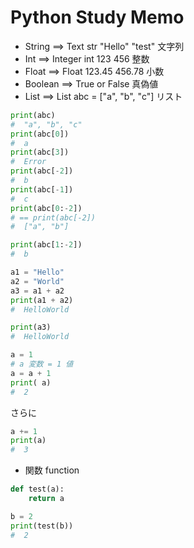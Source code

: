 <h1>Python Study Memo</h1>

- String ==> Text str "Hello" "test" 文字列
- Int ==> Integer int 123 456  整数
- Float ==>  Float 123.45  456.78  小数
- Boolean ==> True or False  真偽値
- List ==> List abc = ["a", "b", "c"]  リスト

```python
print(abc)
#  "a", "b", "c"
print(abc[0])
#  a
print(abc[3])
#  Error
print(abc[-2])
#  b
print(abc[-1])
#  c
print(abc[0:-2])
# == print(abc[-2])
#  ["a", "b"]
```

```python
print(abc[1:-2])
#  b

a1 = "Hello"
a2 = "World"
a3 = a1 + a2
print(a1 + a2)
#  HelloWorld

print(a3)
#  HelloWorld

a = 1
# a 変数 = 1 値
a = a + 1
print( a)
#  2
```

さらに
```Python
a += 1
print(a)
#  3
```

- 関数 function
```Python
def test(a):
    return a
```

```Python
b = 2
print(test(b))
#  2
```
